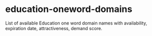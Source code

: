 # education-oneword-domains
List of available Education one word domain names with availability, expiration date, attractiveness, demand score.
